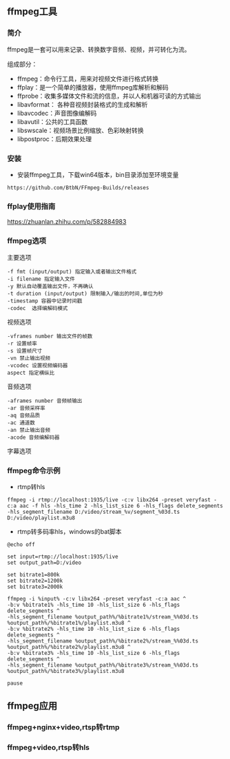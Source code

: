 ## ffmpeg工具 

### 简介

ffmpeg是一套可以用来记录、转换数字音频、视频，并可转化为流。

组成部分：

- ffmpeg：命令行工具，用来对视频文件进行格式转换
- ffplay：是一个简单的播放器，使用ffmpeg库解析和解码
- ffprobe：收集多媒体文件和流的信息，并以人和机器可读的方式输出
- libavformat： 各种音视频封装格式的生成和解析
- libavcodec：声音图像编解码
- libavutil：公共的工具函数
- libswscale：视频场景比例缩放、色彩映射转换
- libpostproc：后期效果处理



### 安装

- 安装ffmpeg工具，下载win64版本，bin目录添加至环境变量

```
https://github.com/BtbN/FFmpeg-Builds/releases
```

### ffplay使用指南

https://zhuanlan.zhihu.com/p/582884983

### ffmpeg选项

主要选项

```
-f fmt (input/output) 指定输入或者输出文件格式
-i filename 指定输入文件
-y 默认自动覆盖输出文件，不再确认
-t duration (input/output) 限制输入/输出的时间,单位为秒
-timestamp 容器中记录时间戳
-codec  选择编解码模式
```

视频选项

```
-vframes number 输出文件的帧数
-r 设置帧率
-s 设置帧尺寸
-vn 禁止输出视频
-vcodec 设置视频编码器
aspect 指定横纵比
```

音频选项

```
-aframes number 音频帧输出
-ar 音频采样率
-aq 音频品质
-ac 通道数
-an 禁止输出音频
-acode 音频编解码器
```

字幕选项

### ffmpeg命令示例

- rtmp转hls

```
ffmpeg -i rtmp://localhost:1935/live -c:v libx264 -preset veryfast -c:a aac -f hls -hls_time 2 -hls_list_size 6 -hls_flags delete_segments -hls_segment_filename D:/video/stream_%v/segment_%03d.ts D:/video/playlist.m3u8
```

- rtmp转多码率hls，windows的bat脚本

```
@echo off

set input=rtmp://localhost:1935/live
set output_path=D:/video

set bitrate1=800k
set bitrate2=1200k
set bitrate3=2000k

ffmpeg -i %input% -c:v libx264 -preset veryfast -c:a aac ^
-b:v %bitrate1% -hls_time 10 -hls_list_size 6 -hls_flags delete_segments ^
-hls_segment_filename %output_path%/%bitrate1%/stream_%%03d.ts %output_path%/%bitrate1%/playlist.m3u8 ^
-b:v %bitrate2% -hls_time 10 -hls_list_size 6 -hls_flags delete_segments ^
-hls_segment_filename %output_path%/%bitrate2%/stream_%%03d.ts %output_path%/%bitrate2%/playlist.m3u8 ^
-b:v %bitrate3% -hls_time 10 -hls_list_size 6 -hls_flags delete_segments ^
-hls_segment_filename %output_path%/%bitrate3%/stream_%%03d.ts %output_path%/%bitrate3%/playlist.m3u8

pause
```



## ffmpeg应用

### ffmpeg+nginx+video,rtsp转rtmp

### ffmpeg+video,rtsp转hls